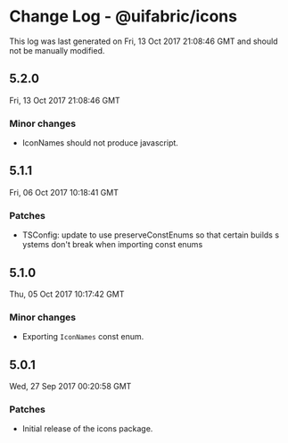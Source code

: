 # Change Log - @uifabric/icons

This log was last generated on Fri, 13 Oct 2017 21:08:46 GMT and should not be manually modified.

## 5.2.0
Fri, 13 Oct 2017 21:08:46 GMT

### Minor changes

- IconNames should not produce javascript.

## 5.1.1
Fri, 06 Oct 2017 10:18:41 GMT

### Patches

- TSConfig: update to use preserveConstEnums so that certain builds s ystems don't break when importing const enums

## 5.1.0
Thu, 05 Oct 2017 10:17:42 GMT

### Minor changes

- Exporting `IconNames` const enum.

## 5.0.1
Wed, 27 Sep 2017 00:20:58 GMT

### Patches

- Initial release of the icons package.

